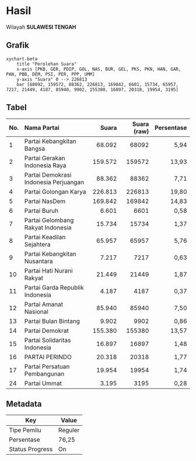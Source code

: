 # Hasil

Wilayah **SULAWESI TENGAH**

## Grafik

```mermaid
xychart-beta
    title "Perolehan Suara"
    x-axis [PKB, GER, PDIP, GOL, NAS, BUR, GEL, PKS, PKN, HAN, GAR, PAN, PBB, DEM, PSI, PER, PPP, UMM]
    y-axis "Suara" 0 --> 226813
    bar [68092, 159572, 88362, 226813, 169842, 6601, 15734, 65957, 7217, 21449, 4187, 85940, 9902, 155380, 16897, 20318, 19954, 3195]
```

## Tabel

| No. | Nama Partai                           | Suara   | Suara (raw) | Persentase |
|:--- |:------------------------------------- | -------:| -----------:| ----------:|
| 1   | Partai Kebangkitan Bangsa             | 68.092  | 68092       | 5,94       |
| 2   | Partai Gerakan Indonesia Raya         | 159.572 | 159572      | 13,93      |
| 3   | Partai Demokrasi Indonesia Perjuangan | 88.362  | 88362       | 7,71       |
| 4   | Partai Golongan Karya                 | 226.813 | 226813      | 19,80      |
| 5   | Partai NasDem                         | 169.842 | 169842      | 14,83      |
| 6   | Partai Buruh                          | 6.601   | 6601        | 0,58       |
| 7   | Partai Gelombang Rakyat Indonesia     | 15.734  | 15734       | 1,37       |
| 8   | Partai Keadilan Sejahtera             | 65.957  | 65957       | 5,76       |
| 9   | Partai Kebangkitan Nusantara          | 7.217   | 7217        | 0,63       |
| 10  | Partai Hati Nurani Rakyat             | 21.449  | 21449       | 1,87       |
| 11  | Partai Garda Republik Indonesia       | 4.187   | 4187        | 0,37       |
| 12  | Partai Amanat Nasional                | 85.940  | 85940       | 7,50       |
| 13  | Partai Bulan Bintang                  | 9.902   | 9902        | 0,86       |
| 14  | Partai Demokrat                       | 155.380 | 155380      | 13,57      |
| 15  | Partai Solidaritas Indonesia          | 16.897  | 16897       | 1,48       |
| 16  | PARTAI PERINDO                        | 20.318  | 20318       | 1,77       |
| 17  | Partai Persatuan Pembangunan          | 19.954  | 19954       | 1,74       |
| 24  | Partai Ummat                          | 3.195   | 3195        | 0,28       |


## Metadata

| Key             | Value   |
| --------------- | ------- |
| Tipe Pemilu     | Reguler |
| Persentase      | 76,25   |
| Status Progress | On      |



